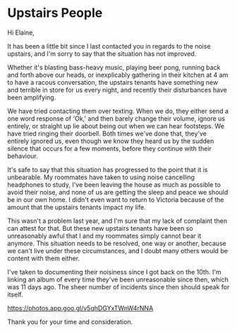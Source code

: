 # Upstairs People

Hi Elaine, 

It has been a little bit since I last contacted you in regards to the noise upstairs, and I'm sorry to say that the situation has not improved.

Whether it's blasting bass-heavy music, playing beer pong, running back and forth above our heads, or inexplicably gathering in their kitchen at 4 am to have a racous conversation, the upstairs tenants have something new and terrible in store for us every night, and recently their disturbances have been amplifying.

We have tried contacting them over texting. When we do, they either send a one word response of 'Ok,' and then barely change their volume, ignore us entirely, or straight up lie about being out when we can hear footsteps. We have tried ringing their doorbell. Both times we've done that, they've entirely ignored us, even though we know they heard us by the sudden silence that occurs for a few moments, before they continue with their behaviour.

It's safe to say that this situation has progressed to the point that it is unbearable. My roommates have taken to using noise cancelling headphones to study, I've been leaving the house as much as possible to avoid their noise, and none of us are getting the sleep and peace we should be in our own home. I didn't even want to return to Victoria because of the amount that the upstairs tenants impact my life.

This wasn't a problem last year, and I'm sure that my lack of complaint then can attest for that. But these new upstairs tenants have been so unreasonably awful that I and my roommates simply cannot bear it anymore. This situation needs to be resolved, one way or another, because we can't live under these circumstances, and I doubt many others would be content with them either.

I've taken to documenting their noisiness since I got back on the 10th. I'm linking an album of every time they've been unreasonable since then, which was 11 days ago. The sheer number of incidents since then should speak for itself.

https://photos.app.goo.gl/v5qhDGYxTWnW4rNNA

Thank you for your time and consideration.